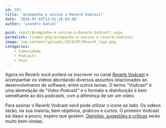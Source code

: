 ```yaml
---
id: 105
title: 'Acompanhe e assine o Reverb Vodcast!'
date: '2010-07-03T13:41:26-03:00'
author: 'Leandro Daniel'

guid: /post/Acompanhe-e-assine-o-Reverb-Vodcast!.aspx
permalink: /index.php/acompanhe-e-assine-o-reverb-vodcast/
image: /wp-content/uploads/2010/07/Reverb_logo.png
categories:
    - Comunidade
    - Podcasts
    - Post
---
```


Agora no Reverb você poderá se inscrever no canal [Reverb Vodcast](http://vimeo.com/channels/118112/videos/rss) e acompanhar os vídeos abordando diversos assuntos relacionados ao desenvolvimento de software, entre outros temas. O termo *“Vodcast”* é uma abreviação de “*Video Podcast”* e o formato e distribuição é bem semelhante ao dos *podcasts*, com a diferença de ser um vídeo.

Para assinar o Reverb Vodcast você pode utilizar o ícone ao lado. Os vídeos serão, na sua maioria, bem objetivos, práticos e curtos. O primeiro Vodcast sai daqui a pouco, espero que gostem. [Opiniões, sugestões e críticas](http://www.leandrodaniel.com/contact) serão muito bem-vindas.